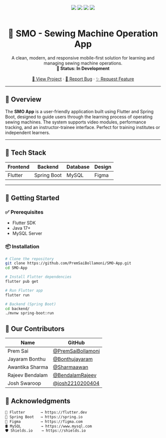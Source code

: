<a name="readme-top"></a>

<div align="center">
  <img src="https://img.shields.io/badge/Flutter-blue?style=for-the-badge&logo=flutter&logoColor=white"/>
  <img src="https://img.shields.io/badge/SpringBoot-success?style=for-the-badge&logo=springboot&logoColor=white"/>
  <img src="https://img.shields.io/badge/MySQL-blue?style=for-the-badge&logo=mysql&logoColor=white"/>
  <img src="https://img.shields.io/badge/Figma-FF7262?style=for-the-badge&logo=figma&logoColor=white"/>
</div>

<br />
<div align="center">
  <h1>🧵 SMO - Sewing Machine Operation App</h1>
  <p>
    A clean, modern, and responsive mobile-first solution for learning and managing sewing machine operations.  
    <br />
    <strong>🚧 Status: In Development</strong>
    <br /><br />
    <a href="https://github.com/SMO2K25/SMO-Sewing-Machine-Operation">🔗 View Project</a>
    ·
    <a href="https://github.com/SMO2K25/SMO-Sewing-Machine-Operation/issues">🐛 Report Bug</a>
    ·
    <a href="https://github.com/SMO2K25/SMO-Sewing-Machine-Operation/issues">✨ Request Feature</a>
  </p>
</div>

---

## 📱 Overview

The **SMO App** is a user-friendly application built using Flutter and Spring Boot, designed to guide users through the learning process of operating sewing machines. The system supports video modules, performance tracking, and an instructor-trainee interface. Perfect for training institutes or independent learners.

---

## 🧰 Tech Stack

| Frontend | Backend | Database | Design |
|----------|---------|----------|--------|
| Flutter  | Spring Boot | MySQL | Figma |

---

## 🚀 Getting Started

### ✅ Prerequisites

- Flutter SDK
- Java 17+
- MySQL Server

### 📦 Installation

```bash
# Clone the repository
git clone https://github.com/PremSaiBollamoni/SMO-App.git
cd SMO-App

# Install Flutter dependencies
flutter pub get

# Run Flutter app
flutter run

# Backend (Spring Boot)
cd backend/
./mvnw spring-boot:run
```
## 🤝 Our Contributors

| Name             | GitHub                                                   |
| ---------------  | -------------------------------------------------------- |
| Prem Sai         | [@PremSaiBollamoni](https://github.com/PremSaiBollamoni) |
| Jayaram Bonthu   | [@Bonthujayaram](https://github.com/Bonthujayaram)       |
| Awantika Sharma     | [@Sharmaawan](https://github.com/Sharmaawan)          |
| Rajeev Bendalam  | [@BendalamRajeev](https://github.com/BendalamRajeev)     |
| Josh Swaroop     | [@josh2210200404](https://github.com/josh2210200404)     |

## 🙌 Acknowledgments

```bash
💙 Flutter       → https://flutter.dev  
🌿 Spring Boot   → https://spring.io  
🎨 Figma         → https://figma.com  
🛢️ MySQL         → https://www.mysql.com  
🛡️ Shields.io    → https://shields.io  

```
